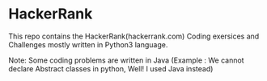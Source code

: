 # HackerRank

This repo contains the HackerRank(hackerrank.com) Coding exersices and Challenges mostly written in Python3 language.

Note: Some coding problems are written in Java (Example : We cannot declare Abstract classes in python, Well! I used Java instead)
